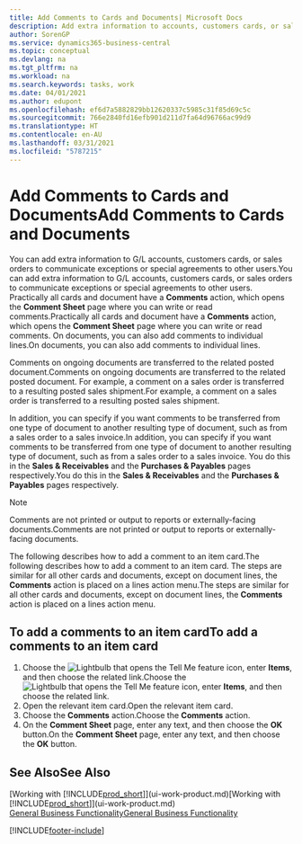 ```yaml
---
title: Add Comments to Cards and Documents| Microsoft Docs
description: Add extra information to accounts, customers cards, or sales orders to communicate agreements, such as a special price or delivery method, to other users.
author: SorenGP
ms.service: dynamics365-business-central
ms.topic: conceptual
ms.devlang: na
ms.tgt_pltfrm: na
ms.workload: na
ms.search.keywords: tasks, work
ms.date: 04/01/2021
ms.author: edupont
ms.openlocfilehash: ef6d7a5882829bb12620337c5985c31f85d69c5c
ms.sourcegitcommit: 766e2840fd16efb901d211d7fa64d96766ac99d9
ms.translationtype: HT
ms.contentlocale: en-AU
ms.lasthandoff: 03/31/2021
ms.locfileid: "5787215"
---
```

# <a name="add-comments-to-cards-and-documents"></a><span data-ttu-id="5ae8d-103">Add Comments to Cards and Documents</span><span class="sxs-lookup"><span data-stu-id="5ae8d-103">Add Comments to Cards and Documents</span></span>
<span data-ttu-id="5ae8d-104">You can add extra information to G/L accounts, customers cards, or sales orders to communicate exceptions or special agreements to other users.</span><span class="sxs-lookup"><span data-stu-id="5ae8d-104">You can add extra information to G/L accounts, customers cards, or sales orders to communicate exceptions or special agreements to other users.</span></span>
<span data-ttu-id="5ae8d-105">Practically all cards and document have a **Comments** action, which opens the **Comment Sheet** page where you can write or read comments.</span><span class="sxs-lookup"><span data-stu-id="5ae8d-105">Practically all cards and document have a **Comments** action, which opens the **Comment Sheet** page where you can write or read comments.</span></span> <span data-ttu-id="5ae8d-106">On documents, you can also add comments to individual lines.</span><span class="sxs-lookup"><span data-stu-id="5ae8d-106">On documents, you can also add comments to individual lines.</span></span>

<span data-ttu-id="5ae8d-107">Comments on ongoing documents are transferred to the related posted document.</span><span class="sxs-lookup"><span data-stu-id="5ae8d-107">Comments on ongoing documents are transferred to the related posted document.</span></span> <span data-ttu-id="5ae8d-108">For example, a comment on a sales order is transferred to a resulting posted sales shipment.</span><span class="sxs-lookup"><span data-stu-id="5ae8d-108">For example, a comment on a sales order is transferred to a resulting posted sales shipment.</span></span>

<span data-ttu-id="5ae8d-109">In addition, you can specify if you want comments to be transferred from one type of document to another resulting type of document, such as from a sales order to a sales invoice.</span><span class="sxs-lookup"><span data-stu-id="5ae8d-109">In addition, you can specify if you want comments to be transferred from one type of document to another resulting type of document, such as from a sales order to a sales invoice.</span></span> <span data-ttu-id="5ae8d-110">You do this in the **Sales & Receivables** and the **Purchases & Payables** pages respectively.</span><span class="sxs-lookup"><span data-stu-id="5ae8d-110">You do this in the **Sales & Receivables** and the **Purchases & Payables** pages respectively.</span></span>

> [!NOTE]
> <span data-ttu-id="5ae8d-111">Comments are not printed or output to reports or externally-facing documents.</span><span class="sxs-lookup"><span data-stu-id="5ae8d-111">Comments are not printed or output to reports or externally-facing documents.</span></span>

<span data-ttu-id="5ae8d-112">The following describes how to add a comment to an item card.</span><span class="sxs-lookup"><span data-stu-id="5ae8d-112">The following describes how to add a comment to an item card.</span></span> <span data-ttu-id="5ae8d-113">The steps are similar for all other cards and documents, except on document lines, the **Comments** action is placed on a lines action menu.</span><span class="sxs-lookup"><span data-stu-id="5ae8d-113">The steps are similar for all other cards and documents, except on document lines, the **Comments** action is placed on a lines action menu.</span></span>

## <a name="to-add-a-comments-to-an-item-card"></a><span data-ttu-id="5ae8d-114">To add a comments to an item card</span><span class="sxs-lookup"><span data-stu-id="5ae8d-114">To add a comments to an item card</span></span>
1. <span data-ttu-id="5ae8d-115">Choose the ![Lightbulb that opens the Tell Me feature](media/ui-search/search_small.png "Tell me what you want to do") icon, enter **Items**, and then choose the related link.</span><span class="sxs-lookup"><span data-stu-id="5ae8d-115">Choose the ![Lightbulb that opens the Tell Me feature](media/ui-search/search_small.png "Tell me what you want to do") icon, enter **Items**, and then choose the related link.</span></span>
2. <span data-ttu-id="5ae8d-116">Open the relevant item card.</span><span class="sxs-lookup"><span data-stu-id="5ae8d-116">Open the relevant item card.</span></span>
3. <span data-ttu-id="5ae8d-117">Choose the **Comments** action.</span><span class="sxs-lookup"><span data-stu-id="5ae8d-117">Choose the **Comments** action.</span></span>
4. <span data-ttu-id="5ae8d-118">On the **Comment Sheet** page, enter any text, and then choose the **OK** button.</span><span class="sxs-lookup"><span data-stu-id="5ae8d-118">On the **Comment Sheet** page, enter any text, and then choose the **OK** button.</span></span>

## <a name="see-also"></a><span data-ttu-id="5ae8d-119">See Also</span><span class="sxs-lookup"><span data-stu-id="5ae8d-119">See Also</span></span>
<span data-ttu-id="5ae8d-120">[Working with [!INCLUDE[prod_short](includes/prod_short.md)]](ui-work-product.md)</span><span class="sxs-lookup"><span data-stu-id="5ae8d-120">[Working with [!INCLUDE[prod_short](includes/prod_short.md)]](ui-work-product.md)</span></span>  
[<span data-ttu-id="5ae8d-121">General Business Functionality</span><span class="sxs-lookup"><span data-stu-id="5ae8d-121">General Business Functionality</span></span>](ui-across-business-areas.md)


[!INCLUDE[footer-include](includes/footer-banner.md)]